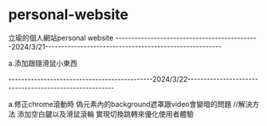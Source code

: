 # personal-website
立瑜的個人網站personal website
---------------------------------------------2024/3/21-------------------------------------------------------

a.添加跟隨滑鼠小東西

---------------------------------------------2024/3/22-------------------------------------------------------

a.修正chrome滾動時
偽元素內的background遮罩跟video會變暗的問題 
//解決方法  添加空白鍵以及滑鼠滾輪 實現切換跳轉來優化使用者體驗
